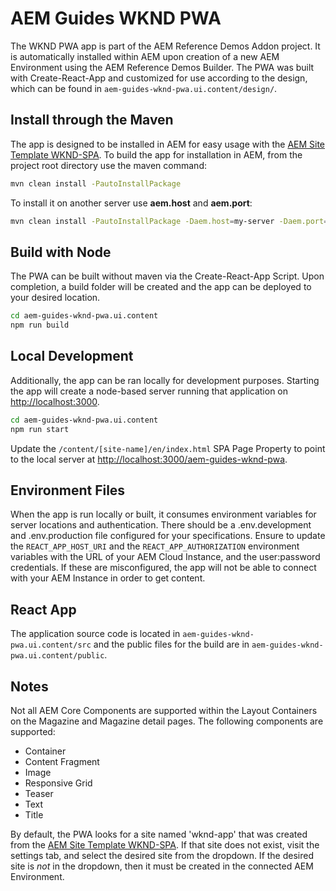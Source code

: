 # AEM Guides WKND PWA

The WKND PWA app is part of the AEM Reference Demos Addon project. It is automatically installed within AEM upon creation of a new AEM Environment using the AEM Reference Demos Builder. The PWA was built with Create-React-App and customized for use according to the design, which can be found in `aem-guides-wknd-pwa.ui.content/design/`.

## Install through the Maven
The app is designed to be installed in AEM for easy usage with the [AEM Site Template WKND-SPA](https://git.corp.adobe.com/aem-reference-demos/aem-site-template-wknd-spa). To build the app for installation in AEM, from the project root directory use the maven command:

```bash
mvn clean install -PautoInstallPackage
```

To install it on another server use **aem.host** and **aem.port**:

```bash
mvn clean install -PautoInstallPackage -Daem.host=my-server -Daem.port=12345 
```

## Build with Node
The PWA can be built without maven via the Create-React-App Script. Upon completion, a build folder will be created and the app can be deployed to your desired location. 

```bash
cd aem-guides-wknd-pwa.ui.content
npm run build 
```

## Local Development
Additionally, the app can be ran locally for development purposes. Starting the app will create a node-based server running that application on <http://localhost:3000>. 

```bash
cd aem-guides-wknd-pwa.ui.content
npm run start 
```

Update the `/content/[site-name]/en/index.html` SPA Page Property to point to the local server at <http://localhost:3000/aem-guides-wknd-pwa>. 

## Environment Files
When the app is run locally or built, it consumes environment variables for server locations and authentication. There should be a .env.development and .env.production file configured for your specifications. Ensure to update the `REACT_APP_HOST_URI` and the `REACT_APP_AUTHORIZATION` environment variables with the URL of your AEM Cloud Instance, and the user:password credentials. If these are misconfigured, the app will not be able to connect with your AEM Instance in order to get content.

## React App
The application source code is located in `aem-guides-wknd-pwa.ui.content/src` and the public files for the build are in  `aem-guides-wknd-pwa.ui.content/public`.

## Notes
Not all AEM Core Components are supported within the Layout Containers on the Magazine and Magazine detail pages. The following components are supported:
 - Container
 - Content Fragment
 - Image
 - Responsive Grid
 - Teaser
 - Text
 - Title

By default, the PWA looks for a site named 'wknd-app' that was created from the [AEM Site Template WKND-SPA](https://git.corp.adobe.com/aem-reference-demos/aem-site-template-wknd-spa). If that site does not exist, visit the settings tab, and select the desired site from the dropdown. If the desired site is _not_ in the dropdown, then it must be created in the connected AEM Environment.